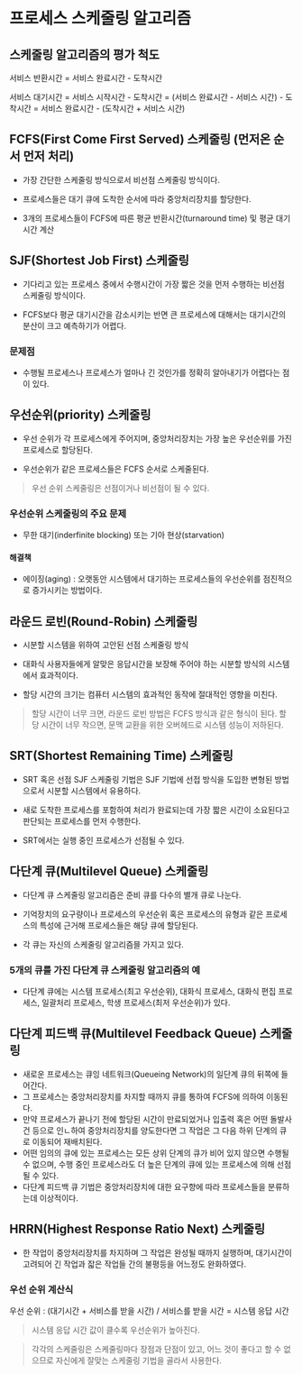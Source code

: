 # 프로세스 스케줄링 알고리즘

## 스케줄링 알고리즘의 평가 척도

서비스 반환시간 = 서비스 완료시간 - 도착시간

서비스 대기시간 = 서비스 시작시간 - 도착시간
            = (서비스 완료시간 - 서비스 시간) - 도착시간
            = 서비스 완료시간 - (도착시간 + 서비스 시간)


## FCFS(First Come First Served) 스케줄링 (먼저온 순서 먼저 처리)

- 가장 간단한 스케줄링 방식으로서 비선점 스케줄링 방식이다.

- 프로세스들은 대기 큐에 도착한 순서에 따라 중앙처리장치를 할당한다.

- 3개의 프로세스들이 FCFS에 따른 평균 반환시간(turnaround time) 및 평균 대기시간 계산 


## SJF(Shortest Job First) 스케줄링

- 기다리고 있는 프로세스 중에서 수행시간이 가장 짧은 것을 먼저 수행하는 비선점 스케줄링 방식이다.

- FCFS보다 평균 대기시간을 감소시키는 반면 큰 프로세스에 대해서는 대기시간의 분산이 크고 예측하기가 어렵다.

### 문제점

- 수행될 프로세스나 프로세스가 얼마나 긴 것인가를 정확히 알아내기가 어렵다는 점이 있다.


## 우선순위(priority) 스케줄링

- 우선 순위가 각 프로세스에게 주어지며, 중앙처리장치는 가장 높은 우선순위를 가진 프로세스로 할당된다.

- 우선순위가 같은 프로세스들은 FCFS 순서로 스케줄된다.

> 우선 순위 스케줄링은 선점이거나 비선점이 될 수 있다.

### 우선순위 스케줄링의 주요 문제

- 무한 대기(inderfinite blocking) 또는 기아 현상(starvation)

#### 해결책

- 에이징(aging) : 오랫동안 시스템에서 대기하는 프로세스들의 우선순위를 점진적으로 증가시키는 방법이다.


## 라운드 로빈(Round-Robin) 스케줄링

- 시분할 시스템을 위하여 고안된 선점 스케줄링 방식

- 대화식 사용자들에게 알맞은 응답시간을 보장해 주어야 하는 시분할 방식의 시스템에서 효과적이다.

- 할당 시간의 크기는 컴퓨터 시스템의 효과적인 동작에 절대적인 영향을 미친다.

> 할당 시간이 너무 크면, 라운드 로빈 방법은 FCFS 방식과 같은 형식이 된다.
> 할당 시간이 너무 작으면, 문맥 교환을 위한 오버헤드로 시스템 성능이 저하된다.


## SRT(Shortest Remaining Time) 스케줄링

- SRT 혹은 선점 SJF 스케줄링 기법은 SJF 기법에 선접 방식을 도입한 변형된 방법으로서 시분할 시스템에서 유용하다.

- 새로 도착한 프로세스를 포함하여 처리가 완료되는데 가장 짧은 시간이 소요된다고 판단되는 프로세스를 먼저 수행한다.

- SRT에서는 실행 중인 프로세스가 선점될 수 있다.


## 다단계 큐(Multilevel Queue) 스케줄링

- 다단계 큐 스케줄링 알고리즘은 준비 큐를 다수의 별개 큐로 나눈다.

- 기억장치의 요구량이나 프로세스의 우선순위 혹은 프로세스의 유형과 같은 프로세스의 특성에 근거해 프로세스들은 해당 큐에 할당된다.

- 각 큐는 자신의 스케줄링 알고리즘믈 가지고 있다.

### 5개의 큐를 가진 다단계 큐 스케줄링 알고리즘의 예

- 다단계 큐에는 시스템 프로세스(최고 우선순위), 대화식 프로세스, 대화식 편집 프로세스, 일괄처리 프로세스, 학생 프로세스(최저 우선순위)가 있다. 


## 다단계 피드백 큐(Multilevel Feedback Queue) 스케줄링

- 새로운 프로세스는 큐잉 네트워크(Queueing Network)의 일단계 큐의 뒤쪽에 들어간다.
- 그 프로세스는 중앙처리장치를 차지할 때까지 큐를 통하여 FCFS에 의하여 이동된다.
- 만약 프로세스가 끝나기 전에 할당된 시간이 만료되었거나 입출력 혹은 어떤 돌발사건 등으로 인ㄴ하여 중앙처리장치를 양도한다면 그 작업은 그 다음 하위 단계의 큐로 이동되어 재배치된다.
- 어떤 임의의 큐에 있는 프로세스는 모든 상위 단계의 큐가 비어 있지 않으면 수행될 수 없으며, 수행 중인 프로세스라도 더 높은 단계의 큐에 있는 프로세스에 의해 선점될 수 있다.
- 다단계 피드백 큐 기법은 중앙처리장치에 대한 요구향에 따라 프로세스들을 분류하는데 이상적이다. 


## HRRN(Highest Response Ratio Next) 스케줄링

- 한 작업이 중앙처리장치를 차지하며 그 작업은 완성될 때까지 실행하며, 대기시간이 고려되어 긴 작업과 잛은 작업들 간의 불평등을 어느정도 완화하였다.

### 우선 순위 계산식

우선 순위 : (대기시간 + 서비스를 받을 시간) / 서비스를 받을 시간 = 시스템 응답 시간

> 시스템 응답 시간 값이 클수록 우선순위가 높아진다.

> 각각의 스케줄링은 스케줄링마다 장점과 단점이 있고, 어느 것이 좋다고 할 수 없으므로 자신에게 잘맞는 스케줄링 기법을 골라서 사용한다. 


